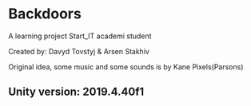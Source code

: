 # Backdoors
A learning project Start_IT academi student

Created by: Davyd Tovstyj & Arsen Stakhiv

Original idea, some music and some sounds is by Kane Pixels(Parsons)

## Unity version: 2019.4.40f1
